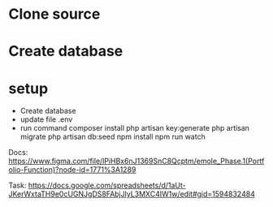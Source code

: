 # Clone source
# Create database
# setup
- Create database
- update file .env
- run command
    composer install
    php artisan key:generate
    php artisan migrate
    php artisan db:seed
    npm install
    npm run watch




Docs:
https://www.figma.com/file/lPiHBx6nJ1369SnC8Qcptm/emole_Phase.1(Portfolio-Function)?node-id=1771%3A1289

Task:
https://docs.google.com/spreadsheets/d/1aUt-JKerWxtaTH9e0cUGNJgDS8FAbjJlyL3MXC4IW1w/edit#gid=1594832484
